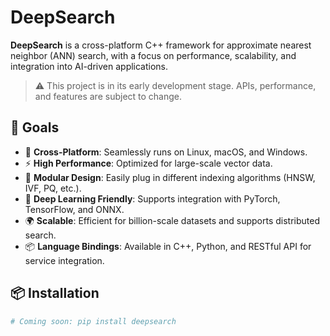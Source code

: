 # DeepSearch

**DeepSearch** is a cross-platform C++ framework for approximate nearest neighbor (ANN) search, with a focus on performance, scalability, and integration into AI-driven applications.

> ⚠️ This project is in its early development stage. APIs, performance, and features are subject to change.

## 🚀 Goals

- 🔄 **Cross-Platform**: Seamlessly runs on Linux, macOS, and Windows.
- ⚡ **High Performance**: Optimized for large-scale vector data.
- 🧩 **Modular Design**: Easily plug in different indexing algorithms (HNSW, IVF, PQ, etc.).
- 🧠 **Deep Learning Friendly**: Supports integration with PyTorch, TensorFlow, and ONNX.
- 🌍 **Scalable**: Efficient for billion-scale datasets and supports distributed search.
- 📦 **Language Bindings**: Available in C++, Python, and RESTful API for service integration.

## 📦 Installation

```bash
# Coming soon: pip install deepsearch

